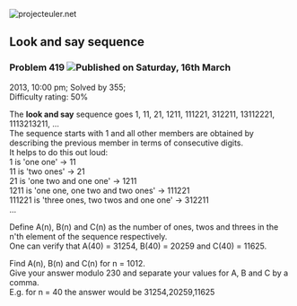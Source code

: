 ![projecteuler.net](images/print_page_logo.png)

## Look and say sequence

### Problem 419 ![](images/icon_info.png)Published on Saturday, 16th March
2013, 10:00 pm; Solved by 355;  
Difficulty rating: 50%

The **look and say** sequence goes 1, 11, 21, 1211, 111221, 312211, 13112221,
1113213211, ...  
The sequence starts with 1 and all other members are obtained by describing
the previous member in terms of consecutive digits.  
It helps to do this out loud:  
1 is 'one one' → 11  
11 is 'two ones' → 21  
21 is 'one two and one one' → 1211  
1211 is 'one one, one two and two ones' → 111221  
111221 is 'three ones, two twos and one one' → 312211  
...

Define A(n), B(n) and C(n) as the number of ones, twos and threes in the n'th
element of the sequence respectively.  
One can verify that A(40) = 31254, B(40) = 20259 and C(40) = 11625.

Find A(n), B(n) and C(n) for n = 1012.  
Give your answer modulo 230 and separate your values for A, B and C by a
comma.  
E.g. for n = 40 the answer would be 31254,20259,11625

  
  


